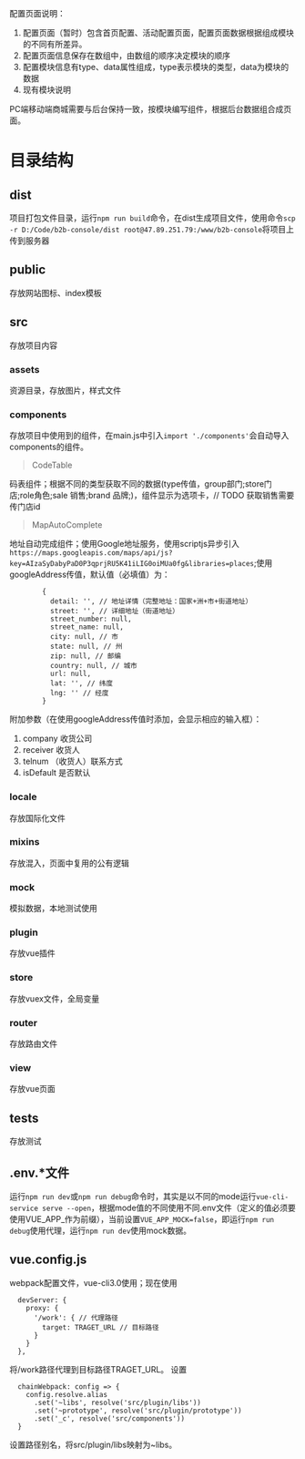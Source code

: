 配置页面说明：  
1. 配置页面（暂时）包含首页配置、活动配置页面，配置页面数据根据组成模块的不同有所差异。
2. 配置页面信息保存在数组中，由数组的顺序决定模块的顺序
3. 配置模块信息有type、data属性组成，type表示模块的类型，data为模块的数据
4. 现有模块说明

PC端移动端商城需要与后台保持一致，按模块编写组件，根据后台数据组合成页面。


# 目录结构
## dist
项目打包文件目录，运行`npm run build`命令，在dist生成项目文件，使用命令`scp -r D:/Code/b2b-console/dist root@47.89.251.79:/www/b2b-console`将项目上传到服务器
## public
存放网站图标、index模板
## src
存放项目内容
### assets
资源目录，存放图片，样式文件
### components
存放项目中使用到的组件，在main.js中引入`import './components'`会自动导入components的组件。
> CodeTable

码表组件；根据不同的类型获取不同的数据(type传值，group部门;store门店;role角色;sale 销售;brand 品牌;)，组件显示为选项卡，// TODO 获取销售需要传门店id

> MapAutoComplete

地址自动完成组件；使用Google地址服务，使用scriptjs异步引入`https://maps.googleapis.com/maps/api/js?key=AIzaSyDabyPaD0P3qprjRU5K41iLIG0oiMUa0fg&libraries=places`;使用googleAddress传值，默认值（必填值）为：
```
        {
          detail: '', // 地址详情（完整地址：国家+洲+市+街道地址）
          street: '', // 详细地址（街道地址）
          street_number: null,
          street_name: null,
          city: null, // 市
          state: null, // 州
          zip: null, // 邮编
          country: null, // 城市
          url: null,
          lat: '', // 纬度
          lng: '' // 经度
        }
```
附加参数（在使用googleAddress传值时添加，会显示相应的输入框）：
1. company 收货公司
2. receiver 收货人
3. telnum （收货人）联系方式
4. isDefault 是否默认

### locale
存放国际化文件
### mixins
存放混入，页面中复用的公有逻辑
### mock
模拟数据，本地测试使用
### plugin
存放vue插件
### store
存放vuex文件，全局变量
### router
存放路由文件
### view
存放vue页面
## tests
存放测试
## .env.*文件
运行`npm run dev`或`npm run debug`命令时，其实是以不同的mode运行`vue-cli-service serve --open`，根据mode值的不同使用不同.env文件（定义的值必须要使用VUE_APP_作为前缀），当前设置`VUE_APP_MOCK=false`，即运行`npm run debug`使用代理，运行`npm run dev`使用mock数据。
## vue.config.js
webpack配置文件，vue-cli3.0使用；现在使用
```
  devServer: {
    proxy: {
      '/work': { // 代理路径
        target: TRAGET_URL // 目标路径
      }
    }
  },
```
将/work路径代理到目标路径TRAGET_URL。
设置
```
  chainWebpack: config => {
    config.resolve.alias
      .set('~libs', resolve('src/plugin/libs'))
      .set('~prototype', resolve('src/plugin/prototype'))
      .set('_c', resolve('src/components'))
  }
```
设置路径别名，将src/plugin/libs映射为~libs。

